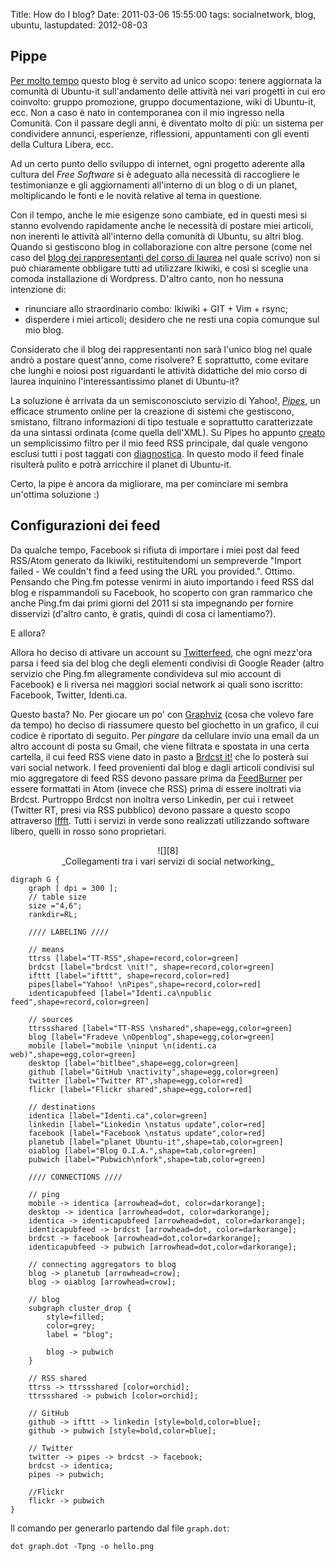 Title: How do I blog?
Date:  2011-03-06 15:55:00
tags: socialnetwork, blog, ubuntu,
lastupdated: 2012-08-03

## Pippe ##

[Per molto tempo][casa] questo blog è servito ad unico scopo: tenere aggiornata la comunità di Ubuntu-it sull'andamento delle attività nei vari progetti in cui ero coinvolto: gruppo promozione, gruppo documentazione, wiki di Ubuntu-it, ecc. Non a caso è nato in contemporanea con il mio ingresso nella Comunità. Con il passare degli anni, è diventato molto di più: un sistema per condividere annunci, esperienze, riflessioni, appuntamenti con gli eventi della Cultura Libera, ecc.

Ad un certo punto dello sviluppo di internet, ogni progetto aderente alla cultura del _Free Software_ si è adeguato alla necessità di raccogliere le testimonianze e gli aggiornamenti all'interno di un blog o di un planet, moltiplicando le fonti e le novità relative al tema in questione.

Con il tempo, anche le mie esigenze sono cambiate, ed in questi mesi si stanno evolvendo rapidamente anche le necessità di postare miei articoli, non inerenti le attività all'interno della comunità di Ubuntu, su altri blog. Quando si gestiscono blog in collaborazione con altre persone (come nel caso del [blog dei rappresentanti del corso di laurea][2] nel quale scrivo) non si può chiaramente obbligare tutti ad utilizzare Ikiwiki, e così si sceglie una comoda installazione di Wordpress. D'altro canto, non ho nessuna intenzione di:

* rinunciare allo straordinario combo: Ikiwiki + GIT + Vim + rsync;
* disperdere i miei articoli; desidero che ne resti una copia comunque sul mio blog.

Considerato che il blog dei rappresentanti non sarà l'unico blog nel quale andrò a postare quest'anno, come risolvere? E soprattutto, come evitare che lunghi e noiosi post riguardanti le attività didattiche del mio corso di laurea inquinino l'interessantissimo planet di Ubuntu-it?

La soluzione è arrivata da un semisconosciuto servizio di Yahoo!, [_Pipes_][3], un efficace strumento online per la creazione di sistemi che gestiscono, smistano, filtrano informazioni di tipo testuale e soprattutto caratterizzate da una sintassi ordinata (come quella dell'XML). Su Pipes ho appunto [creato][4] un semplicissimo filtro per il mio feed RSS principale, dal quale vengono esclusi tutti i post taggati con [diagnostica][diagnostica]. In questo modo il feed finale risulterà pulito e potrà arricchire il planet di Ubuntu-it.

Certo, la pipe è ancora da migliorare, ma per cominciare mi sembra un'ottima soluzione :)

## Configurazioni dei feed ##

Da qualche tempo, Facebook si rifiuta di importare i miei post dal feed RSS/Atom generato da Ikiwiki, restituitendomi un sempreverde "Import failed - We couldn't find a feed using the URL you provided.". Ottimo. Pensando che Ping.fm potesse venirmi in aiuto importando i feed RSS dal blog e rispammandoli su Facebook, ho scoperto con gran rammarico che anche Ping.fm dai primi giorni del 2011 si sta impegnando per fornire disservizi (d'altro canto, è gratis, quindi di cosa ci lamentiamo?).

E allora?

Allora ho deciso di attivare un account su [Twitterfeed][6], che ogni mezz'ora parsa i feed sia del blog che degli elementi condivisi di Google Reader (altro servizio che Ping.fm allegramente condivideva sul mio account di Facebook) e li riversa nei maggiori social network ai quali sono iscritto: Facebook, Twitter, Identi.ca.

Questo basta? No. Per giocare un po' con [Graphviz][7] (cosa che volevo fare da tempo) ho deciso di riassumere questo bel giochetto in un grafico, il cui codice è riportato di seguito. Per _pingare_ da cellulare invio una email da un altro account di posta su Gmail, che viene filtrata e spostata in una certa cartella, il cui feed RSS viene dato in pasto a [Brdcst it!][9] che lo posterà sui vari social network. I feed provenienti dal blog e dagli articoli condivisi sul mio aggregatore di feed RSS devono passare prima da [FeedBurner][10] per essere formattati in Atom (invece che RSS) prima di essere inoltrati via Brdcst. Purtroppo Brdcst non inoltra verso Linkedin, per cui i retweet (Twitter RT, presi via RSS pubblico) devono passare a questo scopo attraverso [Iffft][11]. Tutti i servizi in verde sono realizzati utilizzando software libero, quelli in rosso sono proprietari.

<center>![][8]<br>_Collegamenti tra i vari servizi di social networking_</center>

    digraph G {
        graph [ dpi = 300 ];
        // table size
        size ="4,6";
        rankdir=RL;

        //// LABELING ////

        // means
        ttrss [label="TT-RSS",shape=record,color=green]
        brdcst [label="brdcst \nit!", shape=record,color=green]
        ifttt [label="ifttt", shape=record,color=red]
        pipes[label="Yahoo! \nPipes",shape=record,color=red]
        identicapubfeed [label="Identi.ca\npublic feed",shape=record,color=green]

        // sources
        ttrssshared [label="TT-RSS \nshared",shape=egg,color=green]
        blog [label="Fradeve \nOpenblog",shape=egg,color=green]
        mobile [label="mobile \ninput \n(identi.ca web)",shape=egg,color=green]
        desktop [label="bitlbee",shape=egg,color=green]
        github [label="GitHub \nactivity",shape=egg,color=green]
        twitter [label="Twitter RT",shape=egg,color=red]
        flickr [label="Flickr shared",shape=egg,color=red]

        // destinations
        identica [label="Identi.ca",color=green]
        linkedin [label="Linkedin \nstatus update",color=red]
        facebook [label="Facebook \nstatus update",color=red]
        planetub [label="planet Ubuntu-it",shape=tab,color=green]
        oiablog [label="Blog O.I.A.",shape=tab,color=green]
        pubwich [label="Pubwich\nfork",shape=tab,color=green]

        //// CONNECTIONS ////

        // ping
        mobile -> identica [arrowhead=dot, color=darkorange];
        desktop -> identica [arrowhead=dot, color=darkorange];
        identica -> identicapubfeed [arrowhead=dot, color=darkorange];
        identicapubfeed -> brdcst [arrowhead=dot, color=darkorange];
        brdcst -> facebook [arrowhead=dot,color=darkorange];
        identicapubfeed -> pubwich [arrowhead=dot,color=darkorange];

        // connecting aggregators to blog
        blog -> planetub [arrowhead=crow];
        blog -> oiablog [arrowhead=crow];

        // blog
        subgraph cluster_drop {
            style=filled;
            color=grey;
            label = "blog";

            blog -> pubwich
        }

        // RSS shared
        ttrss -> ttrssshared [color=orchid];
        ttrssshared -> pubwich [color=orchid];

        // GitHub
        github -> ifttt -> linkedin [style=bold,color=blue];
        github -> pubwich [style=bold,color=blue];

        // Twitter
        twitter -> pipes -> brdcst -> facebook;
        brdcst -> identica;
        pipes -> pubwich;
        
        //Flickr
        flickr -> pubwich
    }

Il comando per generarlo partendo dal file `graph.dot`:

	dot graph.dot -Tpng -o hello.png

   [casa]: [[log/2007/09/finalmente-a-casa.html]]
   [2]: http://www.tecnologiebcuniba.org/wordpress/
   [3]: http://pipes.yahoo.com/
   [4]: http://pipes.yahoo.com/pipes/pipe.info?_id=71bcdf728b59016dd430d09863e0f731
   [diagnostica]: [[tags/diagnostica.html]]
   [6]: http://twitterfeed.com
   [7]: http://www.graphviz.org/
   [8]: http://dl.dropbox.com/u/369614/blog/img_red/dot_sn.png
   [9]: http://www.brdcst.it 
   [10]: http://feedburner.google.com 
   [11]: http://www.iffft.com 

